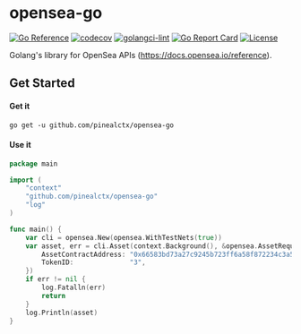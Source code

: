 # opensea-go

[![Go Reference](https://pkg.go.dev/badge/github.com/pinealctx/opensea-go.svg)](https://pkg.go.dev/github.com/pinealctx/opensea-go)
[![codecov](https://codecov.io/gh/pinealctx/opensea-go/branch/main/graph/badge.svg?token=36396OPMPT)](https://codecov.io/gh/pinealctx/opensea-go)
[![golangci-lint](https://github.com/pinealctx/opensea-go/actions/workflows/golangci-lint.yml/badge.svg?branch=main)](https://github.com/pinealctx/opensea-go/actions/workflows/golangci-lint.yml)
[![Go Report Card](https://goreportcard.com/badge/github.com/pinealctx/opensea-go)](https://goreportcard.com/report/github.com/pinealctx/opensea-go)
[![License](https://img.shields.io/badge/License-Apache%202.0-blue.svg)](https://opensource.org/licenses/Apache-2.0)

Golang's library for OpenSea APIs (https://docs.opensea.io/reference).

## Get Started

#### Get it

```shell
go get -u github.com/pinealctx/opensea-go
```

#### Use it

```go
package main

import (
	"context"
	"github.com/pinealctx/opensea-go"
	"log"
)

func main() {
	var cli = opensea.New(opensea.WithTestNets(true))
	var asset, err = cli.Asset(context.Background(), &opensea.AssetRequest{
		AssetContractAddress: "0x66583bd73a27c9245b723ff6a58f872234c3a50a",
		TokenID:              "3",
	})
	if err != nil {
		log.Fatalln(err)
		return
	}
	log.Println(asset)
}
```
